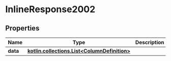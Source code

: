
# InlineResponse2002

## Properties
Name | Type | Description | Notes
------------ | ------------- | ------------- | -------------
**data** | [**kotlin.collections.List&lt;ColumnDefinition&gt;**](ColumnDefinition.md) |  |  [optional]



